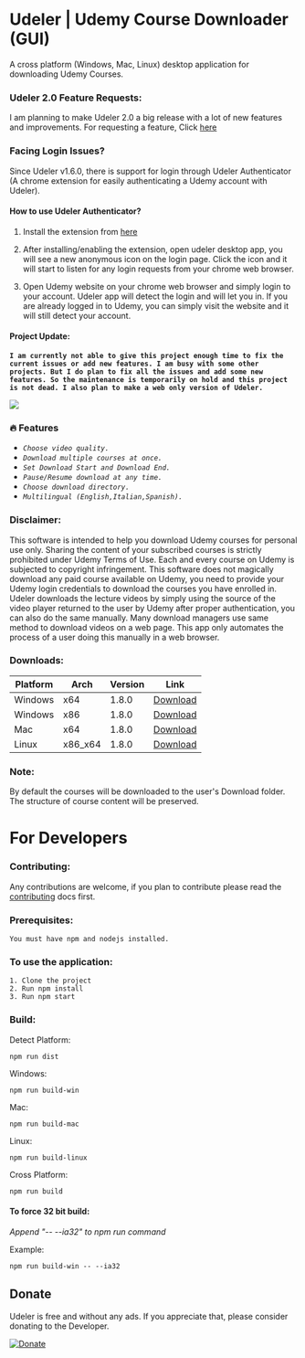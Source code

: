 # Udeler | Udemy Course Downloader (GUI)

A cross platform (Windows, Mac, Linux) desktop application for downloading Udemy Courses.

### Udeler 2.0 Feature Requests:

I am planning to make Udeler 2.0 a big release with a lot of new features and improvements. For requesting a feature, Click [here](https://github.com/FaisalUmair/udemy-downloader-gui/issues/172)

### Facing Login Issues?

Since Udeler v1.6.0, there is support for login through Udeler Authenticator (A chrome extension for easily authenticating a Udemy account with Udeler).

#### How to use Udeler Authenticator?

1. Install the extension from [here](https://www.udeler.com/extension)

2. After installing/enabling the extension, open udeler desktop app, you will see a new anonymous icon on the login page. Click the icon and it will start to listen for any login requests from your chrome web browser.

3. Open Udemy website on your chrome web browser and simply login to your account. Udeler app will detect the login and will let you in. If you are already logged in to Udemy, you can simply visit the website and it will still detect your account.

#### Project Update:

**`I am currently not able to give this project enough time to fix the current issues or add new features. I am busy with some other projects. But I do plan to fix all the issues and add some new features. So the maintenance is temporarily on hold and this project is not dead. I also plan to make a web only version of Udeler.`**

![](https://i.imgur.com/nsaAgDU.gif)

### :fire: Features

- _`Choose video quality.`_
- _`Download multiple courses at once.`_
- _`Set Download Start and Download End.`_
- _`Pause/Resume download at any time.`_
- _`Choose download directory.`_
- _`Multilingual (English,Italian,Spanish).`_

### Disclaimer:

This software is intended to help you download Udemy courses for personal use only. Sharing the content of your subscribed courses is strictly prohibited under Udemy Terms of Use. Each and every course on Udemy is subjected to copyright infringement.
This software does not magically download any paid course available on Udemy, you need to provide your Udemy login credentials to download the courses you have enrolled in. Udeler downloads the lecture videos by simply using the source of the video player returned to the user by Udemy after proper authentication, you can also do the same manually. Many download managers use same method to download videos on a web page. This app only automates the process of a user doing this manually in a web browser.

### Downloads:

| Platform | Arch    | Version | Link                                                                                                                         |
| -------- | ------- | ------- | ---------------------------------------------------------------------------------------------------------------------------- |
| Windows  | x64     | 1.8.0   | [Download](https://github.com/FaisalUmair/udemy-downloader-gui/releases/download/v1.8.0/Udeler-Setup-1.8.0-windows-x64.exe)  |
| Windows  | x86     | 1.8.0   | [Download](https://github.com/FaisalUmair/udemy-downloader-gui/releases/download/v1.8.0/Udeler-Setup-1.8.0-windows-x86.exe)  |
| Mac      | x64     | 1.8.0   | [Download](https://github.com/FaisalUmair/udemy-downloader-gui/releases/download/v1.8.0/Udeler-1.8.0-mac.zip)                |
| Linux    | x86_x64 | 1.8.0   | [Download](https://github.com/FaisalUmair/udemy-downloader-gui/releases/download/v1.8.0/Udeler-1.8.0-linux-x86_x64.AppImage) |

### Note:

By default the courses will be downloaded to the user's Download folder. The structure of course content will be preserved.

# For Developers

### Contributing:

Any contributions are welcome, if you plan to contribute please read the [contributing](https://github.com/FaisalUmair/udemy-downloader-gui/blob/master/CONTRIBUTING.md) docs first.

### Prerequisites:

```
You must have npm and nodejs installed.
```

### To use the application:

```
1. Clone the project
2. Run npm install
3. Run npm start
```

### Build:

Detect Platform:

```
npm run dist
```

Windows:

```
npm run build-win
```

Mac:

```
npm run build-mac
```

Linux:

```
npm run build-linux
```

Cross Platform:

```
npm run build
```

#### To force 32 bit build:

_Append "-- --ia32" to npm run command_

Example:

```
npm run build-win -- --ia32
```

## Donate

Udeler is free and without any ads. If you appreciate that, please consider donating to the Developer.

[![Donate](https://raw.githubusercontent.com/FaisalUmair/udemy-downloader-gui/master/assets/images/donate.png)](https://www.udeler.com/donate)
